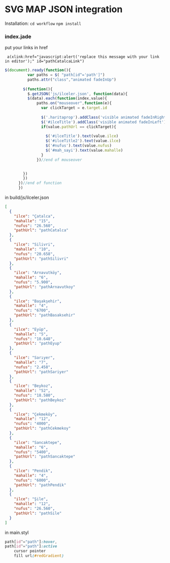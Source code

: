 # SVG MAP JSON integration


Installation:
```cd workflow```
```npm install```

### index.jade
put your links in href 

``` a(xlink:href="javascript:alert('replace this message with your link in editor');" id="pathCatalcaLink")```

```javascript
$(document).ready(function(){
          var paths = $( "path[id^='path']")
          paths.attr("class","animated fadeInUp")
          
        $(function(){
          $.getJSON('js/ilceler.json', function(data){
          $(data).each(function(index,value){
              paths.on("mouseover",function(e){
                var clickTarget = e.target.id
                
                $('.haritaprop').addClass('visible animated fadeInRight')
                $('#ilceTitle').addClass('visible animated fadeInLeft')
                if(value.pathUrl == clickTarget){
                                    
                  $('#ilceTitle').text(value.ilce)
                  $('#ilceTitle2').text(value.ilce)
                  $('#nufus').text(value.nufus)
                  $('#mah_sayi').text(value.mahalle)
                }
              })//end of mouseover

               
        })
        })
      })//end of function     
      })      
```

in build/js/ilceler.json

```json
[
  {
    "ilce": "Çatalca",
    "mahalle": "15",
    "nufus": "26.560",
    "pathUrl": "pathCatalca"
  },
  {
    "ilce": "Silivri",
    "mahalle": "10",
    "nufus": "20.658",
    "pathUrl": "pathSilivri"
  },
  {
    "ilce": "Arnavutköy",
    "mahalle": "6",
    "nufus": "5.900",
    "pathUrl": "pathArnavutkoy"
  },
  {
    "ilce": "Başakşehir",
    "mahalle": "4",
    "nufus": "6700",
    "pathUrl": "pathBasaksehir"
  },
  {
    "ilce": "Eyüp",
    "mahalle": "5",
    "nufus": "10.648",
    "pathUrl": "pathEyup"
  },
  {
    "ilce": "Sarıyer",
    "mahalle": "7",
    "nufus": "2.458",
    "pathUrl": "pathSariyer"
  },
  {
    "ilce": "Beykoz",
    "mahalle": "52",
    "nufus": "18.580",
    "pathUrl": "pathBeykoz"
  },
  {
    "ilce": "Çekmeköy",
    "mahalle": "12",
    "nufus": "4000",
    "pathUrl": "pathCekmekoy"
  },
  {
    "ilce": "Sancaktepe",
    "mahalle": "6",
    "nufus": "5400",
    "pathUrl": "pathSancaktepe"
  },
  {
    "ilce": "Pendik",
    "mahalle": "4",
    "nufus": "6000",
    "pathUrl": "pathPendik"
  },
  {
    "ilce": "Şile",
    "mahalle": "12",
    "nufus": "26.560",
    "pathUrl": "pathSile"
  }
]
```

in main.styl
```css
path[id^="path"]:hover,
path[id^="path"]:active
	cursor pointer
	fill url(#redGradient)
```




